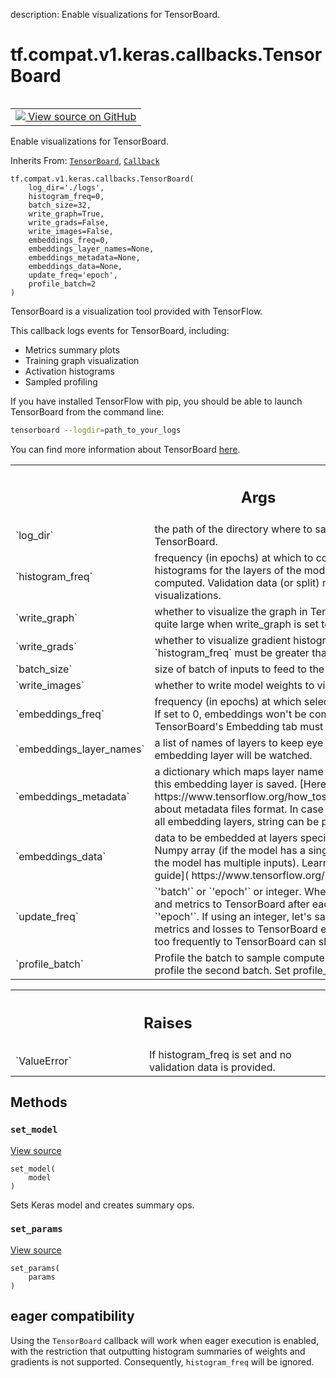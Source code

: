description: Enable visualizations for TensorBoard.

<div itemscope itemtype="http://developers.google.com/ReferenceObject">
<meta itemprop="name" content="tf.compat.v1.keras.callbacks.TensorBoard" />
<meta itemprop="path" content="Stable" />
<meta itemprop="property" content="__init__"/>
<meta itemprop="property" content="__new__"/>
<meta itemprop="property" content="set_model"/>
<meta itemprop="property" content="set_params"/>
</div>

# tf.compat.v1.keras.callbacks.TensorBoard

<!-- Insert buttons and diff -->

<table class="tfo-notebook-buttons tfo-api nocontent" align="left">
<td>
  <a target="_blank" href="https://github.com/keras-team/keras/tree/v2.9.0/keras/callbacks_v1.py#L29-L474">
    <img src="https://www.tensorflow.org/images/GitHub-Mark-32px.png" />
    View source on GitHub
  </a>
</td>
</table>



Enable visualizations for TensorBoard.

Inherits From: [`TensorBoard`](../../../../../tf/keras/callbacks/TensorBoard.md), [`Callback`](../../../../../tf/keras/callbacks/Callback.md)

<pre class="devsite-click-to-copy prettyprint lang-py tfo-signature-link">
<code>tf.compat.v1.keras.callbacks.TensorBoard(
    log_dir=&#x27;./logs&#x27;,
    histogram_freq=0,
    batch_size=32,
    write_graph=True,
    write_grads=False,
    write_images=False,
    embeddings_freq=0,
    embeddings_layer_names=None,
    embeddings_metadata=None,
    embeddings_data=None,
    update_freq=&#x27;epoch&#x27;,
    profile_batch=2
)
</code></pre>



<!-- Placeholder for "Used in" -->

TensorBoard is a visualization tool provided with TensorFlow.

This callback logs events for TensorBoard, including:
* Metrics summary plots
* Training graph visualization
* Activation histograms
* Sampled profiling

If you have installed TensorFlow with pip, you should be able
to launch TensorBoard from the command line:

```sh
tensorboard --logdir=path_to_your_logs
```

You can find more information about TensorBoard
[here](https://www.tensorflow.org/get_started/summaries_and_tensorboard).

<!-- Tabular view -->
 <table class="responsive fixed orange">
<colgroup><col width="214px"><col></colgroup>
<tr><th colspan="2"><h2 class="add-link">Args</h2></th></tr>

<tr>
<td>
`log_dir`
</td>
<td>
the path of the directory where to save the log files to be
parsed by TensorBoard.
</td>
</tr><tr>
<td>
`histogram_freq`
</td>
<td>
frequency (in epochs) at which to compute activation and
weight histograms for the layers of the model. If set to 0, histograms
won't be computed. Validation data (or split) must be specified for
histogram visualizations.
</td>
</tr><tr>
<td>
`write_graph`
</td>
<td>
whether to visualize the graph in TensorBoard. The log file
can become quite large when write_graph is set to True.
</td>
</tr><tr>
<td>
`write_grads`
</td>
<td>
whether to visualize gradient histograms in TensorBoard.
`histogram_freq` must be greater than 0.
</td>
</tr><tr>
<td>
`batch_size`
</td>
<td>
size of batch of inputs to feed to the network for histograms
computation.
</td>
</tr><tr>
<td>
`write_images`
</td>
<td>
whether to write model weights to visualize as image in
TensorBoard.
</td>
</tr><tr>
<td>
`embeddings_freq`
</td>
<td>
frequency (in epochs) at which selected embedding layers
will be saved. If set to 0, embeddings won't be computed. Data to be
visualized in TensorBoard's Embedding tab must be passed as
`embeddings_data`.
</td>
</tr><tr>
<td>
`embeddings_layer_names`
</td>
<td>
a list of names of layers to keep eye on. If None
or empty list all the embedding layer will be watched.
</td>
</tr><tr>
<td>
`embeddings_metadata`
</td>
<td>
a dictionary which maps layer name to a file name in
which metadata for this embedding layer is saved.
  [Here are details](
    https://www.tensorflow.org/how_tos/embedding_viz/#metadata_optional)
    about metadata files format. In case if the same metadata file is
    used for all embedding layers, string can be passed.
</td>
</tr><tr>
<td>
`embeddings_data`
</td>
<td>
data to be embedded at layers specified in
`embeddings_layer_names`. Numpy array (if the model has a single input)
or list of Numpy arrays (if the model has multiple inputs). Learn more
about embeddings [in this guide](
  https://www.tensorflow.org/programmers_guide/embedding).
</td>
</tr><tr>
<td>
`update_freq`
</td>
<td>
`'batch'` or `'epoch'` or integer. When using `'batch'`,
writes the losses and metrics to TensorBoard after each batch. The same
applies for `'epoch'`. If using an integer, let's say `1000`, the
callback will write the metrics and losses to TensorBoard every 1000
samples. Note that writing too frequently to TensorBoard can slow down
your training.
</td>
</tr><tr>
<td>
`profile_batch`
</td>
<td>
Profile the batch to sample compute characteristics. By
default, it will profile the second batch. Set profile_batch=0 to
disable profiling.
</td>
</tr>
</table>



<!-- Tabular view -->
 <table class="responsive fixed orange">
<colgroup><col width="214px"><col></colgroup>
<tr><th colspan="2"><h2 class="add-link">Raises</h2></th></tr>

<tr>
<td>
`ValueError`
</td>
<td>
If histogram_freq is set and no validation data is provided.
</td>
</tr>
</table>




## Methods

<h3 id="set_model"><code>set_model</code></h3>

<a target="_blank" class="external" href="https://github.com/keras-team/keras/tree/v2.9.0/keras/callbacks_v1.py#L224-L302">View source</a>

<pre class="devsite-click-to-copy prettyprint lang-py tfo-signature-link">
<code>set_model(
    model
)
</code></pre>

Sets Keras model and creates summary ops.


<h3 id="set_params"><code>set_params</code></h3>

<a target="_blank" class="external" href="https://github.com/keras-team/keras/tree/v2.9.0/keras/callbacks.py#L644-L645">View source</a>

<pre class="devsite-click-to-copy prettyprint lang-py tfo-signature-link">
<code>set_params(
    params
)
</code></pre>








 <section><devsite-expandable expanded>
 <h2 class="showalways">eager compatibility</h2>

Using the `TensorBoard` callback will work when eager execution is enabled,
with the restriction that outputting histogram summaries of weights and
gradients is not supported. Consequently, `histogram_freq` will be ignored.


 </devsite-expandable></section>

